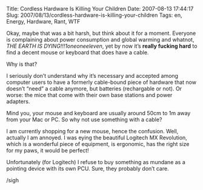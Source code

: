 Title: Cordless Hardware Is Killing Your Children
Date: 2007-08-13 17:44:17
Slug: 2007/08/13/cordless-hardware-is-killing-your-children
Tags: en, Energy, Hardware, Rant, WTF


Okay, maybe that was a bit harsh, but think about it for a moment. Everyone is
complaining about power consumption and global warming and whatnot, _THE EARTH
IS DYING!!!1oneoneeleven_, yet by now it’s **really fucking hard** to find a
decent mouse or keyboard that does have a cable.

Why is that?

I seriously don’t understand why it’s necessary and accepted among computer
users to have a formerly cable-bound piece of hardware that now doesn’t “need”
a cable anymore, but batteries (rechargable or not). Or worse: the mice that
come with their own base stations and power adapters.

Mind you, your mouse and keyboard are usually around 50cm to 1m away from your
Mac or PC. So why not use something with a cable?

I am currently shopping for a new mouse, hence the confusion. Well, actually I
am annoyed. I was eying the beautiful Logitech MX Revolution, which is a
wonderful piece of equipment, is ergonomic, has the right size for my paws, it
would be perfect!

Unfortunately (for Logitech) I refuse to buy something as mundane as a
pointing device with its own PCU. Sure, they probably don’t care.

/sigh
